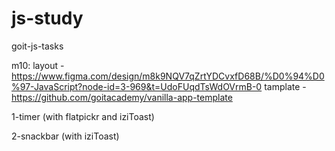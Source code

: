 # js-study

goit-js-tasks

m10: layout -
https://www.figma.com/design/m8k9NQV7qZrtYDCvxfD68B/%D0%94%D0%97-JavaScript?node-id=3-969&t=UdoFUqdTsWdOVrmB-0
tamplate - https://github.com/goitacademy/vanilla-app-template

1-timer (with flatpickr and iziToast)

2-snackbar (with iziToast)
